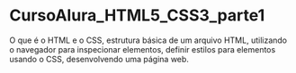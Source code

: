 # CursoAlura_HTML5_CSS3_parte1
 O que é o HTML e o CSS, estrutura básica de um arquivo HTML, utilizando o navegador para inspecionar elementos, definir estilos para elementos usando o CSS, desenvolvendo uma página web.

